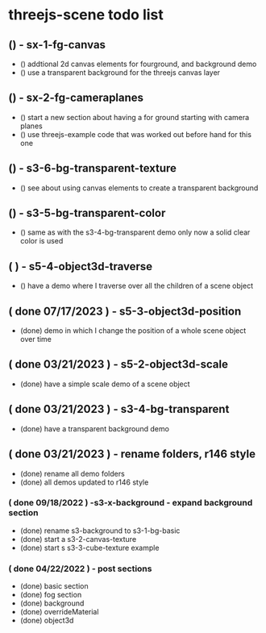 # threejs-scene todo list

<!-- FORGROUND SECTION -->

## () - sx-1-fg-canvas
* () addtional 2d canvas elements for fourground, and background demo
* () use a transparent background for the threejs canvas layer

## () - sx-2-fg-cameraplanes
* () start a new section about having a for ground starting with camera planes
* () use threejs-example code that was worked out before hand for this one

<!-- BASIC SECTION -->

<!-- BACKGROUND SECTION -->

## () - s3-6-bg-transparent-texture
* () see about using canvas elements to create a transparent background

## () - s3-5-bg-transparent-color
* () same as with the s3-4-bg-transparent demo only now a solid clear color is used

<!-- OVERRIDE MATERIAL SECTION -->

<!-- OBJECT3D SECTION -->


## ( ) - s5-4-object3d-traverse
* () have a demo where I traverse over all the children of a scene object

<!-- DONE -->

## ( done 07/17/2023 ) - s5-3-object3d-position
* (done) demo in which I change the position of a whole scene object over time

## ( done 03/21/2023 ) - s5-2-object3d-scale
* (done) have a simple scale demo of a scene object

## ( done 03/21/2023 ) - s3-4-bg-transparent
* (done) have a transparent background demo

## ( done 03/21/2023 ) - rename folders, r146 style
* (done) rename all demo folders
* (done) all demos updated to r146 style

### ( done 09/18/2022 ) -s3-x-background - expand background section
* (done) rename s3-background to s3-1-bg-basic
* (done) start a s3-2-canvas-texture
* (done) start s s3-3-cube-texture example

### ( done 04/22/2022 ) - post sections
* (done) basic section
* (done) fog section
* (done) background
* (done) overrideMaterial
* (done) object3d